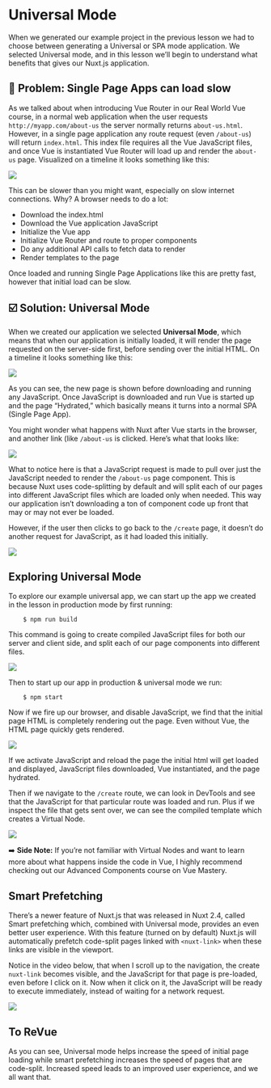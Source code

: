 # Universal Mode

When we generated our example project in the previous lesson we had to choose between generating a Universal or SPA mode application.   We selected Universal mode, and in this lesson we’ll begin to understand what benefits that gives our Nuxt.js application.

## 🛑 Problem: Single Page Apps can load slow

As we talked about when introducing Vue Router in our Real World Vue course, in a normal web application when the user requests `http://myapp.com/about-us` the server normally returns `about-us.html`.  However, in a single page application any route request (even `/about-us`) will return `index.html`.  This index file requires all the Vue JavaScript files, and once Vue is instantiated Vue Router will load up and render the `about-us` page.  Visualized on a timeline it looks something like this:

![](https://firebasestorage.googleapis.com/v0/b/vue-mastery.appspot.com/o/flamelink%2Fmedia%2F1578373459127_0.jpg?alt=media&token=86e8ecca-a0ae-494c-bf7f-a97c09b36a70)


This can be slower than you might want, especially on slow internet connections.  Why?  A browser needs to do a lot:

- Download the index.html
- Download the Vue application JavaScript
- Initialize the Vue app
- Initialize Vue Router and route to proper components
- Do any additional API calls to fetch data to render
- Render templates to the page

Once loaded and running Single Page Applications like this are pretty fast, however that initial load can be slow.

## ☑️ Solution: Universal Mode

When we created our application we selected **Universal Mode**, which means that when our application is initially loaded, it will render the page requested on the server-side first, before sending over the initial HTML.  On a timeline it looks something like this:

![](https://firebasestorage.googleapis.com/v0/b/vue-mastery.appspot.com/o/flamelink%2Fmedia%2F1578373459128_1.jpg?alt=media&token=a64e156d-8805-44a8-b57b-b41a3a1c5c46)

As you can see, the new page is shown before downloading and running any JavaScript.  Once JavaScript is downloaded and run Vue is started up and the page “Hydrated,” which basically means it turns into a normal SPA (Single Page App).

You might wonder what happens with Nuxt after Vue starts in the browser, and another link (like `/about-us` is clicked.  Here’s what that looks like:

![](https://firebasestorage.googleapis.com/v0/b/vue-mastery.appspot.com/o/flamelink%2Fmedia%2F1578373467826_2.jpg?alt=media&token=7db6c5fb-e6ee-45a5-b37a-41c648f2a57f)


What to notice here is that a JavaScript request is made to pull over just the JavaScript needed to render the `/about-us` page component.  This is because Nuxt uses code-splitting by default and will split each of our pages into different JavaScript files which are loaded only when needed.  This way our application isn’t downloading a ton of component code up front that may or may not ever be loaded.

However, if the user then clicks to go back to the `/create` page, it doesn’t do another request for JavaScript, as it had loaded this initially.

![](https://firebasestorage.googleapis.com/v0/b/vue-mastery.appspot.com/o/flamelink%2Fmedia%2F1578373471908_3.jpg?alt=media&token=8e4283de-c6e4-4e12-af0b-8d4981fa9359)

## Exploring Universal Mode

To explore our example universal app, we can start up the app we created in the lesson in production mode by first running:

```
    $ npm run build
```

This command is going to create compiled JavaScript files for both our server and client side, and split each of our page components into different files.

![](https://firebasestorage.googleapis.com/v0/b/vue-mastery.appspot.com/o/flamelink%2Fmedia%2F1578373475726_4.jpg?alt=media&token=b68a88b9-91ff-403f-ab4a-de57e8b80b3a)


Then to start up our app in production & universal mode we run:

```
    $ npm start
```

Now if we fire up our browser, and disable JavaScript, we find that the initial page HTML is completely rendering out the page.  Even without Vue, the HTML page quickly gets rendered.

![](https://firebasestorage.googleapis.com/v0/b/vue-mastery.appspot.com/o/flamelink%2Fmedia%2F1578373481621_5.jpg?alt=media&token=9bf1c321-aa7e-465d-9d30-46b3fa393eac)


If we activate JavaScript and reload the page the initial html will get loaded and displayed, JavaScript files downloaded, Vue instantiated, and the page hydrated.

Then if we navigate to the `/create` route, we can look in DevTools and see that the JavaScript for that particular route was loaded and run.  Plus if we inspect the file that gets sent over, we can see the compiled template which creates a Virtual Node.  

![](https://firebasestorage.googleapis.com/v0/b/vue-mastery.appspot.com/o/flamelink%2Fmedia%2F1578373481622_6.gif?alt=media&token=7ab63579-366d-4e15-899b-b568e5122ec5)

  ➡️ **Side Note:** If you’re not familiar with Virtual Nodes and want to learn more about what happens inside the code in Vue, I highly recommend checking out our Advanced Components course on Vue Mastery.
## Smart Prefetching

There’s a newer feature of Nuxt.js that was released in Nuxt 2.4, called Smart prefetching which, combined with Universal mode, provides an even better user experience.  With this feature (turned on by default) Nuxt.js will automatically prefetch code-split pages linked with `<nuxt-link>` when these links are visible in the viewport.  

Notice in the video below, that when I scroll up to the navigation, the create `nuxt-link` becomes visible, and the JavaScript for that page is pre-loaded, even before I click on it.  Now when it click on it, the JavaScript will be ready to execute immediately, instead of waiting for a network request.

![](https://firebasestorage.googleapis.com/v0/b/vue-mastery.appspot.com/o/flamelink%2Fmedia%2F1578373485257_7.gif?alt=media&token=854b67f8-5efe-4250-bc2b-f93e84760674)

## To ReVue

As you can see, Universal mode helps increase the speed of initial page loading while smart prefetching increases the speed of pages that are code-split.  Increased speed leads to an improved user experience, and we all want that.
